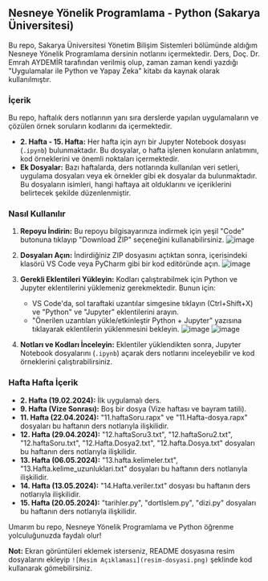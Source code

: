 ## Nesneye Yönelik Programlama - Python (Sakarya Üniversitesi)

Bu repo, Sakarya Üniversitesi Yönetim Bilişim Sistemleri bölümünde aldığım Nesneye Yönelik Programlama dersinin notlarını içermektedir. Ders, Doç. Dr. Emrah AYDEMİR tarafından verilmiş olup, zaman zaman kendi yazdığı "Uygulamalar ile Python ve Yapay Zeka" kitabı da kaynak olarak kullanılmıştır.

### İçerik

Bu repo, haftalık ders notlarının yanı sıra derslerde yapılan uygulamaların ve çözülen örnek soruların kodlarını da içermektedir. 

* **2. Hafta - 15. Hafta:** Her hafta için ayrı bir Jupyter Notebook dosyası (`.ipynb`) bulunmaktadır. Bu dosyalar, o hafta işlenen konuların anlatımını, kod örneklerini ve önemli noktaları içermektedir.
* **Ek Dosyalar:** Bazı haftalarda, ders notlarında kullanılan veri setleri, uygulama dosyaları veya ek örnekler gibi ek dosyalar da bulunmaktadır. Bu dosyaların isimleri, hangi haftaya ait olduklarını ve içeriklerini belirtecek şekilde düzenlenmiştir.

### Nasıl Kullanılır

1. **Repoyu İndirin:** Bu repoyu bilgisayarınıza indirmek için yeşil "Code" butonuna tıklayıp "Download ZIP" seçeneğini kullanabilirsiniz. ![image](https://github.com/M-Reyy/Nesneye-Dayali-Programlama-Python-/assets/55940636/6b780592-d1aa-45ed-87d4-0b9b7d7b8df7)

2. **Dosyaları Açın:** İndirdiğiniz ZIP dosyasını açtıktan sonra, içerisindeki klasörü VS Code veya PyCharm gibi bir kod editöründe açın. ![image](https://github.com/M-Reyy/Nesneye-Dayali-Programlama-Python-/assets/55940636/08f8c6e4-9cb3-4b09-a57f-b8843cc976b0)

3. **Gerekli Eklentileri Yükleyin:** Kodları çalıştırabilmek için Python ve Jupyter eklentilerini yüklemeniz gerekmektedir. Bunun için:
    * VS Code'da, sol taraftaki uzantılar simgesine tıklayın (Ctrl+Shift+X) ve "Python" ve "Jupyter" eklentilerini arayın.
    *  "Önerilen uzantıları yükle/etkinleştir Python + Jupyter" yazısına tıklayarak eklentilerin yüklenmesini bekleyin.  ![image](https://github.com/M-Reyy/Nesneye-Dayali-Programlama-Python-/assets/55940636/96b5ac6f-2125-47eb-962f-bb9719d56938) ![image](https://github.com/M-Reyy/Nesneye-Dayali-Programlama-Python-/assets/55940636/811cfd3b-ca17-4588-af9c-475e7d345bd9)


4. **Notları ve Kodları İnceleyin:** Eklentiler yüklendikten sonra, Jupyter Notebook dosyalarını (`.ipynb`) açarak ders notlarını inceleyebilir ve kod örneklerini çalıştırabilirsiniz.

### Hafta Hafta İçerik

* **2. Hafta (19.02.2024):**  İlk uygulamalı ders.
* **9. Hafta (Vize Sonrası):** Boş bir dosya (Vize haftası ve bayram tatili).
* **11. Hafta (22.04.2024):**  "11.haftaSoru.rapx" ve "11.Hafta-dosya.rapx" dosyaları bu haftanın ders notlarıyla ilişkilidir.
* **12. Hafta (29.04.2024):**  "12.haftaSoru3.txt", "12.haftaSoru2.txt", "12.haftaSoru.txt", "12.Hafta.Dosya2.txt", "12.hafta.Dosya.txt" dosyaları bu haftanın ders notlarıyla ilişkilidir.
* **13. Hafta (06.05.2024):**  "13.hafta.kelimeler.txt", "13.Hafta.kelime_uzunluklari.txt" dosyaları bu haftanın ders notlarıyla ilişkilidir.
* **14. Hafta (13.05.2024):**  "14.Hafta.veriler.txt" dosyası bu haftanın ders notlarıyla ilişkilidir.
* **15. Hafta (20.05.2024):** "tarihler.py", "dortIslem.py", "dizi.py" dosyaları bu haftanın ders notlarıyla ilişkilidir.

Umarım bu repo, Nesneye Yönelik Programlama ve Python öğrenme yolculuğunuzda faydalı olur!

**Not:** Ekran görüntüleri eklemek isterseniz, README dosyasına resim dosyalarını ekleyip  `![Resim Açıklaması](resim-dosyasi.png)`  şeklinde kod kullanarak gömebilirsiniz.
